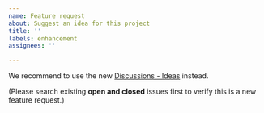 ```yaml
---
name: Feature request
about: Suggest an idea for this project
title: ''
labels: enhancement
assignees: ''

---
```


We recommend to use the new [Discussions - Ideas](https://github.com/advancedfx/advancedfx/discussions?discussions_q=category%3AIdeas) instead.

(Please search existing **open and closed** issues first to verify this is a new feature request.)
